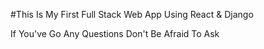 #This Is My First Full Stack Web App Using React & Django

If You've Go Any Questions Don't Be Afraid To Ask
